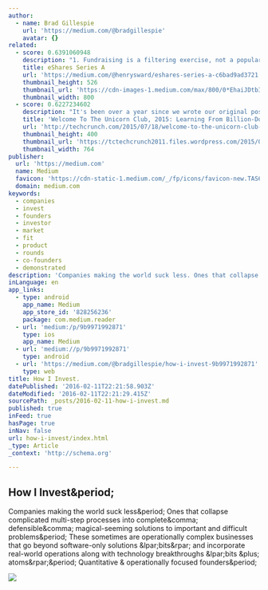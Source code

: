 ```yaml
---
author:
  - name: Brad Gillespie
    url: 'https://medium.com/@bradgillespie'
    avatar: {}
related:
  - score: 0.6391060948
    description: "1. Fundraising is a filtering exercise, not a popularity contest. I could tell within 5 minutes of meeting an investor whether they would invest. Investors who invested were excited about eShares before we met. They either saw the vision and liked it. Or they didn't. Most didn't but met me anyway."
    title: eShares Series A
    url: 'https://medium.com/@henrysward/eshares-series-a-c6bad9ad3721'
    thumbnail_height: 526
    thumbnail_url: 'https://cdn-images-1.medium.com/max/800/0*EhaiJDtbICX5cU_8.'
    thumbnail_width: 800
  - score: 0.6227234602
    description: "It's been over a year since we wrote our original post sharing our analysis of the last decade's most successful U.S.-based, venture-backed tech companies. As we wrote in our original post - many entrepreneurs, and the venture investors who back them, seek to build big, impactful companies valued at a billion dollars or more."
    title: 'Welcome To The Unicorn Club, 2015: Learning From Billion-Dollar Companies'
    url: 'http://techcrunch.com/2015/07/18/welcome-to-the-unicorn-club-2015-learning-from-billion-dollar-companies/'
    thumbnail_height: 400
    thumbnail_url: 'https://tctechcrunch2011.files.wordpress.com/2015/07/paper-unicorns.png?w=764&h=400&crop=1'
    thumbnail_width: 764
publisher:
  url: 'https://medium.com'
  name: Medium
  favicon: 'https://cdn-static-1.medium.com/_/fp/icons/favicon-new.TAS6uQ-Y7kcKgi0xjcYHXw.ico'
  domain: medium.com
keywords:
  - companies
  - invest
  - founders
  - investor
  - market
  - fit
  - product
  - rounds
  - co-founders
  - demonstrated
description: 'Companies making the world suck less. Ones that collapse complicated multi-step processes into complete, defensible, magical-seeming solutions to important and difficult problems. These sometimes are operationally complex businesses that go beyond software-only solutions (bits) and incorporate real-world operations along with technology breakthroughs (bits + atoms). Quantitative & operationally focused founders.'
inLanguage: en
app_links:
  - type: android
    app_name: Medium
    app_store_id: '828256236'
    package: com.medium.reader
  - url: 'medium:/p/9b9971992871'
    type: ios
    app_name: Medium
  - url: 'medium://p/9b9971992871'
    type: android
  - url: 'https://medium.com/@bradgillespie/how-i-invest-9b9971992871'
    type: web
title: How I Invest.
datePublished: '2016-02-11T22:21:58.903Z'
dateModified: '2016-02-11T22:21:29.415Z'
sourcePath: _posts/2016-02-11-how-i-invest.md
published: true
inFeed: true
hasPage: true
inNav: false
url: how-i-invest/index.html
_type: Article
_context: 'http://schema.org'

---
```

<article style=""><h1>How I Invest&amp;period;</h1><p>Companies making the world suck less&amp;period; Ones that collapse complicated multi-step processes into complete&amp;comma; defensible&amp;comma; magical-seeming solutions to important and difficult problems&amp;period; These sometimes are operationally complex businesses that go beyond software-only solutions &amp;lpar;bits&amp;rpar; and incorporate real-world operations along with technology breakthroughs &amp;lpar;bits &amp;plus; atoms&amp;rpar;&amp;period; Quantitative &amp; operationally focused founders&amp;period;</p><img src="https://cdn-images-1.medium.com/max/800/0*qhChIY05yCPZ2rEL.jpeg" /></article>